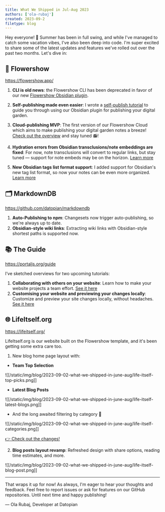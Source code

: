```yaml
---
title: What We Shipped in Jul-Aug 2023
authors: ['ola-rubaj']
created: 2023-09-2
filetype: blog
---
```


Hey everyone! 👋 Summer has been in full swing, and while I've managed to catch some vacation vibes, I've also been deep into code. I'm super excited to share some of the latest updates and features we've rolled out over the past two months. Let's dive in:

## 🌷 Flowershow

https://flowershow.app/

1. **CLI is old news**: the Flowershow CLI has been deprecated in favor of our new [Flowershow Obsidian plugin](https://github.com/datopian/obsidian-flowershow).

2. **Self-publishing made even easier**: I wrote a [self-publish tutorial](https://flowershow.app/docs/publish-howto) to guide you through using our Obsidian plugin for publishing your digital garden.

3. **Cloud-publishing MVP**: The first version of our Flowershow Cloud which aims to make publishing your digital garden notes a breeze! [Check out the overview](https://flowershow.app#cloud-publish) and stay tuned 📻!

4. **Hydration errors from Obsidian transclusions/note embeddings are fixed**: For now, note transclusions will convert to regular links, but stay tuned — support for note embeds may be on the horizon. [Learn more](https://github.com/datopian/flowershow/issues/545)

5. **New Obsidian tags list format support**: I added support for Obsidian's new tag list format, so now your notes can be even more organized. [Learn more](https://github.com/datopian/flowershow/issues/543)

## 🗂️ MarkdownDB

https://github.com/datopian/markdowndb

1. **Auto-Publishing to npm**: Changesets now trigger auto-publishing, so we're always up to date.
2. **Obsidian-style wiki links**: Extracting wiki links with Obsidian-style shortest paths is supported now.

## 📚 The Guide

https://portaljs.org/guide

I’ve sketched overviews for two upcoming tutorials:

1. **Collaborating with others on your website**: Learn how to make your website projects a team effort. [See it here](https://portaljs.org/guide#tutorial-3-collaborating-with-others-on-your-website-project)
2. **Customising your website and previewing your changes locally**: Customize and preview your site changes locally, without headaches. [See it here](https://portaljs.org/guide#tutorial-4-customising-your-website-locally-and-previewing-your-changes-locally)

## 🌐 LifeItself.org

https://lifeitself.org/

LifeItself.org is our website built on the Flowershow template, and it's been getting some extra care too.

1. New blog home page layout with:

- **Team Top Selection**

![[/static/img/blog/2023-09-02-what-we-shipped-in-june-aug/life-itself-top-picks.png]]

- **Latest Blog Posts**

![[/static/img/blog/2023-09-02-what-we-shipped-in-june-aug/life-itself-latest-blogs.png]]

- And the long awaited filtering by category 🎉

![[/static/img/blog/2023-09-02-what-we-shipped-in-june-aug/life-itself-categories.png]]

[👉 Check out the changes!](https://lifeitself.org/blog)

2. **Blog posts layout revamp**: Refreshed design with share options, reading time estimates, and more.

![[/static/img/blog/2023-09-02-what-we-shipped-in-june-aug/life-itself-blog-post.png]]

---

That wraps it up for now! As always, I'm eager to hear your thoughts and feedback. Feel free to report issues or ask for features on our GitHub repositories. Until next time and happy publishing!

— Ola Rubaj, Developer at Datopian
